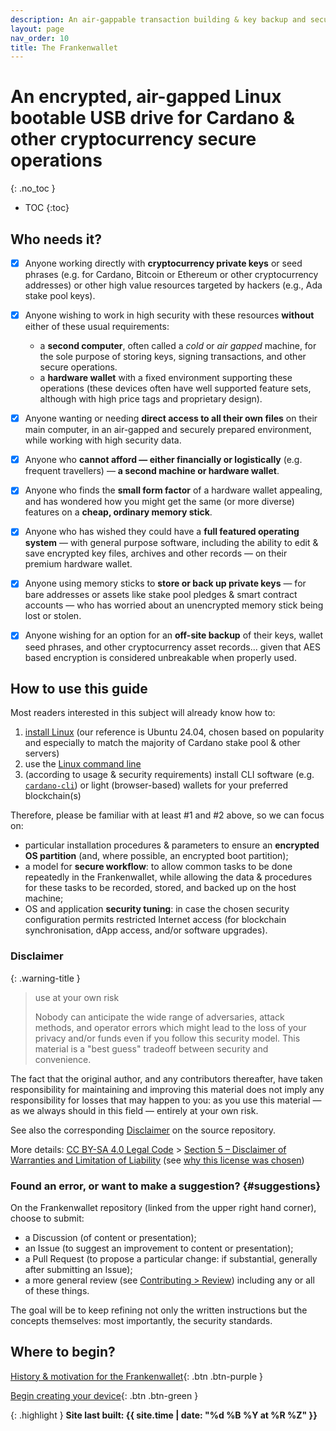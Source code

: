 ```yaml
---
description: An air-gappable transaction building & key backup and secured browser wallets for Cardano & other cryptos.
layout: page
nav_order: 10
title: The Frankenwallet
---
```

# An encrypted, air-gapped Linux bootable USB drive for Cardano & other cryptocurrency secure operations
{: .no_toc }
- TOC
{:toc}

## Who needs it?

- [x] Anyone working directly with **cryptocurrency private keys** or seed phrases (e.g. for Cardano, Bitcoin or Ethereum or other cryptocurrency addresses) or other high value resources targeted by hackers (e.g., Ada stake pool keys).

- [x] Anyone wishing to work in high security with these resources **without** either of these usual requirements:
  - a **second computer**, often called a *cold* or *air gapped* machine, for the sole purpose of storing keys, signing transactions, and other secure operations.
  - a **hardware wallet** with a fixed environment supporting these operations (these devices often have well supported feature sets, although with high price tags and proprietary design).

- [x] Anyone wanting or needing **direct access to all their own files** on their main computer, in an air-gapped and securely prepared environment, while working with high security data.

- [x] Anyone who **cannot afford — either financially or logistically** (e.g. frequent travellers) — **a second machine or hardware wallet**.

- [x] Anyone who finds the **small form factor** of a hardware wallet appealing, and has wondered how you might get the same (or more diverse) features on a **cheap, ordinary memory stick**.

- [x] Anyone who has wished they could have a **full featured operating system** — with general purpose software, including the ability to edit & save encrypted key files, archives and other records — on their premium hardware wallet.

- [x] Anyone using memory sticks to **store or back up private keys** — for bare addresses or assets like stake pool pledges & smart contract accounts — who has worried about an unencrypted memory stick being lost or stolen.

- [x] Anyone wishing for an option for an **off-site backup** of their keys, wallet seed phrases, and other cryptocurrency asset records… given that AES based encryption is considered unbreakable when properly used.

## How to use this guide

Most readers interested in this subject will already know how to:

1. [install Linux](https://ubuntu.com/tutorials/install-ubuntu-desktop) (our reference is Ubuntu 24.04, chosen based on popularity and especially to match the majority of Cardano stake pool & other servers)
1. use the [Linux command line](https://github.com/jlevy/the-art-of-command-line#readme)
1. (according to usage & security requirements) install CLI software (e.g. [`cardano-cli`](https://github.com/IntersectMBO/cardano-cli)) or light (browser-based) wallets for your preferred blockchain(s)

Therefore, please be familiar with at least #1 and #2 above, so we can focus on:

- particular installation procedures & parameters to ensure an **encrypted OS partition** (and, where possible, an encrypted boot partition);
- a model for **secure workflow**: to allow common tasks to be done repeatedly in the Frankenwallet, while allowing the data & procedures for these tasks to be recorded, stored, and backed up on the host machine;
- OS and application **security tuning**: in case the chosen security configuration permits restricted Internet access (for blockchain synchronisation, dApp access, and/or software upgrades).

### Disclaimer

{: .warning-title }
> use at your own risk
>
> Nobody can anticipate the wide range of adversaries, attack methods, and operator errors which might lead to the loss of your privacy and/or funds even if you follow this security model.  This material is a "best guess" tradeoff between security and convenience.

The fact that the original author, and any contributors thereafter, have taken responsibility for maintaining and improving this material does not imply any responsibility for losses that may happen to you: as you use this material — as we always should in this field — entirely at your own risk.

See also the corresponding [Disclaimer](https://github.com/rphair/frankenwallet#disclaimer) on the source repository.

More details: [CC BY-SA 4.0 Legal Code](https://creativecommons.org/licenses/by-nc-sa/4.0/legalcode.en) > [Section 5 – Disclaimer of Warranties and Limitation of Liability](https://creativecommons.org/licenses/by-nc-sa/4.0/legalcode.en#s5) (see [why this license was chosen](https://github.com/rphair/frankenwallet?tab=License-1-ov-file#license-why))

### Found an error, or want to make a suggestion? {#suggestions}

On the Frankenwallet repository (linked from the upper right hand corner), choose to submit:
- a Discussion (of content or presentation);
- an Issue (to suggest an improvement to content or presentation);
- a Pull Request (to propose a particular change: if substantial, generally after submitting an Issue);
- a more general review (see [Contributing > Review](https://github.com/rphair/frankenwallet/tree/main?tab=contributing-ov-file#review-the-frankenwallet)) including any or all of these things.

The goal will be to keep refining not only the written instructions but the concepts themselves: most importantly, the security standards.

## Where to begin?

[History & motivation for the Frankenwallet](/intro){: .btn .btn-purple }

[Begin creating your device](/prepare){: .btn .btn-green }

{: .highlight }
**Site last built: {{ site.time | date: "%d %B %Y at %R %Z" }}**
